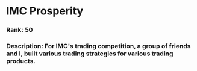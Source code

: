 # IMC Prosperity 

### Rank: 50

### Description: For IMC's trading competition, a group of friends and I, built various trading strategies for various trading products.
